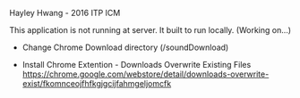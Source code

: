 Hayley Hwang - 2016 ITP ICM 

This application is not running at server. It built to run locally. (Working on...)

* Change Chrome Download directory  (/soundDownload) 

* Install Chrome Extention - Downloads Overwrite Existing Files
 https://chrome.google.com/webstore/detail/downloads-overwrite-exist/fkomnceojfhfkgjgcijfahmgeljomcfk





